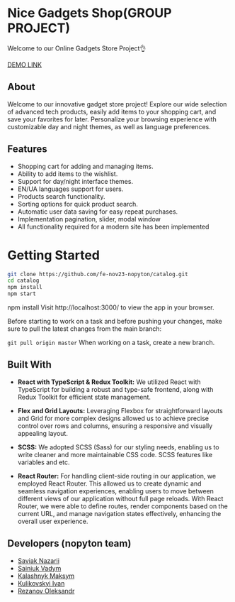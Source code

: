 # Nice Gadgets Shop(GROUP PROJECT)

Welcome to our Online Gadgets Store Project👌

[DEMO LINK](https://fe-nov23-nopyton.github.io/catalog/)

## About
Welcome to our innovative gadget store project! Explore our wide selection of advanced tech products, easily add items to your shopping cart, and save your favorites for later. Personalize your browsing experience with customizable day and night themes, as well as language preferences.

## Features
- Shopping cart for adding and managing items.
- Ability to add items to the wishlist.
- Support for day/night interface themes.
- EN/UA languages support for users.
- Products search functionality.
- Sorting options for quick product search.
- Automatic user data saving for easy repeat purchases.
- Implementation pagination, slider, modal window
- All functionality required for a modern site has been implemented

# Getting Started

```bash
git clone https://github.com/fe-nov23-nopyton/catalog.git
cd catalog
npm install
npm start
```

npm install Visit http://localhost:3000/ to view the app in your browser.

Before starting to work on a task and before pushing your changes, make sure to pull the latest changes from the main branch:

```git pull origin master``` When working on a task, create a new branch.


## Built With

- **React with TypeScript & Redux Toolkit:** We utilized React with TypeScript for building a robust and type-safe frontend, along with Redux Toolkit for efficient state management.

- **Flex and Grid Layouts:** Leveraging Flexbox for straightforward layouts and Grid for more complex designs allowed us to achieve precise control over rows and columns, ensuring a responsive and visually appealing layout.

- **SCSS:** We adopted SCSS (Sass) for our styling needs, enabling us to write cleaner and more maintainable CSS code. SCSS features like variables and etc.

- **React Router:** For handling client-side routing in our application, we employed React Router. This allowed us to create dynamic and seamless navigation experiences, enabling users to move between different views of our application without full page reloads. With React Router, we were able to define routes, render components based on the current URL, and manage navigation states effectively, enhancing the overall user experience.

## Developers (nopyton team)
- [Saviak Nazarii](https://github.com/ssaviak)
- [Sainiuk Vadym](https://github.com/vSainiuk)
- [Kalashnyk Maksym](https://github.com/MaxKalalashnyk02)
- [Kulikovskyi Ivan](https://github.com/avakiel)
- [Rezanov Oleksandr](https://github.com/OleksandrRezanov)